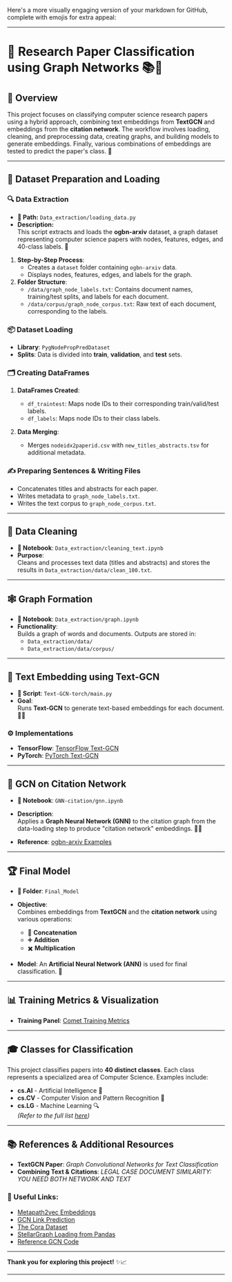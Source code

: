 Here's a more visually engaging version of your markdown for GitHub, complete with emojis for extra appeal:

---

# 🚀 Research Paper Classification using Graph Networks 📚🔗

## 🌟 Overview

This project focuses on classifying computer science research papers using a hybrid approach, combining text embeddings from **TextGCN** and embeddings from the **citation network**. The workflow involves loading, cleaning, and preprocessing data, creating graphs, and building models to generate embeddings. Finally, various combinations of embeddings are tested to predict the paper's class. 🎉

---

## 📂 Dataset Preparation and Loading

### 🔍 Data Extraction

- **📂 Path:** `Data_extraction/loading_data.py`  
- **Description:**  
  This script extracts and loads the **ogbn-arxiv** dataset, a graph dataset representing computer science papers with nodes, features, edges, and 40-class labels. 🧩

1. **Step-by-Step Process**:
   - Creates a `dataset` folder containing `ogbn-arxiv` data.
   - Displays nodes, features, edges, and labels for the graph.
2. **Folder Structure**:
   - `/data/graph_node_labels.txt`: Contains document names, training/test splits, and labels for each document.
   - `/data/corpus/graph_node_corpus.txt`: Raw text of each document, corresponding to the labels.

### 📦 Dataset Loading

- **Library**: `PygNodePropPredDataset`  
- **Splits**: Data is divided into **train**, **validation**, and **test** sets.

### 🗂️ Creating DataFrames

1. **DataFrames Created**:
   - `df_traintest`: Maps node IDs to their corresponding train/valid/test labels.
   - `df_labels`: Maps node IDs to their class labels.

2. **Data Merging**:
   - Merges `nodeidx2paperid.csv` with `new_titles_abstracts.tsv` for additional metadata.

### ✍️ Preparing Sentences & Writing Files

- Concatenates titles and abstracts for each paper.
- Writes metadata to `graph_node_labels.txt`.
- Writes the text corpus to `graph_node_corpus.txt`.

---

## 🧹 Data Cleaning

- **📓 Notebook**: `Data_extraction/cleaning_text.ipynb`  
- **Purpose**:  
  Cleans and processes text data (titles and abstracts) and stores the results in `Data_extraction/data/clean_100.txt`.

---

## 🕸️ Graph Formation

- **📓 Notebook**: `Data_extraction/graph.ipynb`  
- **Functionality**:  
  Builds a graph of words and documents. Outputs are stored in:
  - `Data_extraction/data/`
  - `Data_extraction/data/corpus/`

---

## 🧠 Text Embedding using Text-GCN

- **📜 Script**: `Text-GCN-torch/main.py`  
- **Goal**:  
  Runs **Text-GCN** to generate text-based embeddings for each document. 📄🔗

### ⚙️ Implementations

- **TensorFlow**: [TensorFlow Text-GCN](https://github.com/yao8839836/text_gcn)
- **PyTorch**: [PyTorch Text-GCN](https://github.com/codeKgu/Text-GCN)

---

## 🔗 GCN on Citation Network

- **📓 Notebook**: `GNN-citation/gnn.ipynb`  
- **Description**:  
  Applies a **Graph Neural Network (GNN)** to the citation graph from the data-loading step to produce "citation network" embeddings. 📑🌐

- **Reference**: [ogbn-arxiv Examples](https://github.com/snap-stanford/ogb/tree/master/examples/nodeproppred/arxiv)

---

## 🏆 Final Model

- **📂 Folder**: `Final_Model`  
- **Objective**:  
  Combines embeddings from **TextGCN** and the **citation network** using various operations:
  - 🔗 **Concatenation**
  - ➕ **Addition**
  - ✖️ **Multiplication**

- **Model**: An **Artificial Neural Network (ANN)** is used for final classification. 🤖

---

## 📊 Training Metrics & Visualization

- **Training Panel**: [Comet Training Metrics](https://www.comet.com/kritiarora2003/textgcn/view/new/panels)

---

## 🎓 Classes for Classification

This project classifies papers into **40 distinct classes**. Each class represents a specialized area of Computer Science. Examples include:

- **cs.AI** - Artificial Intelligence 🤖
- **cs.CV** - Computer Vision and Pattern Recognition 📸
- **cs.LG** - Machine Learning 🔍  
*(Refer to the full list [here](#classes))*  

---

## 📚 References & Additional Resources

- **TextGCN Paper**: *Graph Convolutional Networks for Text Classification*  
- **Combining Text & Citations**: *LEGAL CASE DOCUMENT SIMILARITY: YOU NEED BOTH NETWORK AND TEXT*  

### 📖 Useful Links:

- [Metapath2vec Embeddings](https://stellargraph.readthedocs.io/en/stable/demos/embeddings/metapath2vec-embeddings.html)
- [GCN Link Prediction](https://stellargraph.readthedocs.io/en/stable/demos/link-prediction/gcn-link-prediction.html)
- [The Cora Dataset](https://graphsandnetworks.com/the-cora-dataset/)
- [StellarGraph Loading from Pandas](https://stellargraph.readthedocs.io/en/stable/demos/basics/loading-pandas.html)
- [Reference GCN Code](https://colab.research.google.com/drive/1hXwVDXaZNORPKzLGCDuY-rFHdlj1G-ap?usp=sharing)

---

**Thank you for exploring this project!** ✨📈

---


